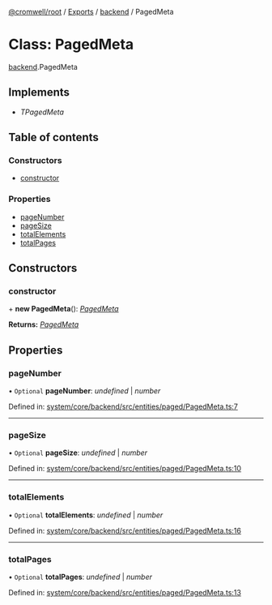 [@cromwell/root](../README.md) / [Exports](../modules.md) / [backend](../modules/backend.md) / PagedMeta

# Class: PagedMeta

[backend](../modules/backend.md).PagedMeta

## Implements

* *TPagedMeta*

## Table of contents

### Constructors

- [constructor](backend.pagedmeta.md#constructor)

### Properties

- [pageNumber](backend.pagedmeta.md#pagenumber)
- [pageSize](backend.pagedmeta.md#pagesize)
- [totalElements](backend.pagedmeta.md#totalelements)
- [totalPages](backend.pagedmeta.md#totalpages)

## Constructors

### constructor

\+ **new PagedMeta**(): [*PagedMeta*](backend.pagedmeta.md)

**Returns:** [*PagedMeta*](backend.pagedmeta.md)

## Properties

### pageNumber

• `Optional` **pageNumber**: *undefined* \| *number*

Defined in: [system/core/backend/src/entities/paged/PagedMeta.ts:7](https://github.com/CromwellCMS/Cromwell/blob/b0001b2/system/core/backend/src/entities/paged/PagedMeta.ts#L7)

___

### pageSize

• `Optional` **pageSize**: *undefined* \| *number*

Defined in: [system/core/backend/src/entities/paged/PagedMeta.ts:10](https://github.com/CromwellCMS/Cromwell/blob/b0001b2/system/core/backend/src/entities/paged/PagedMeta.ts#L10)

___

### totalElements

• `Optional` **totalElements**: *undefined* \| *number*

Defined in: [system/core/backend/src/entities/paged/PagedMeta.ts:16](https://github.com/CromwellCMS/Cromwell/blob/b0001b2/system/core/backend/src/entities/paged/PagedMeta.ts#L16)

___

### totalPages

• `Optional` **totalPages**: *undefined* \| *number*

Defined in: [system/core/backend/src/entities/paged/PagedMeta.ts:13](https://github.com/CromwellCMS/Cromwell/blob/b0001b2/system/core/backend/src/entities/paged/PagedMeta.ts#L13)
